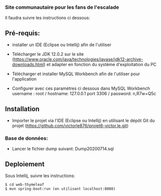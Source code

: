 ### Site communautaire pour les fans de l'escalade

Il faudra suivre les instructions ci dessous:

## Pré-requis:

- installer un IDE (Eclipse ou Intellij) afin de l'utiliser
- Télécharger le JDK 12.0.2 sur le site (https://www.oracle.com/java/technologies/javase/jdk12-archive-downloads.html) et adapter en fonction du système d'exploitation du PC

- Télécharger et installer MySQL Workbench afin de l'utiliser pour l'application
- Configurer avec ces paramètres ci dessous dans MySQL Workbench
 username : root / hostname: 127.0.0.1 port 3306 / password: n,R7w+Q5c 

## Installation

- Importer le projet via l'IDE (Eclipse ou Intellij) en utilisant le dépôt Git du projet (https://github.com/victorle876/projet6-victor.le.git)

### Base de données:

- Lancer le fichier dump suivant: Dump20200714.sql

## Deploiement

Sous Intellij, suivre les instructions:
```
$ cd web-thymeleaf
$ mvn spring-boot:run (en utilisant localhost:8080)
```


